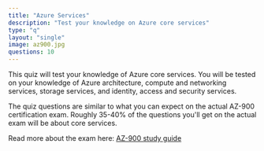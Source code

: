 ```yaml
---
title: "Azure Services"
description: "Test your knowledge on Azure core services"
type: "q"
layout: "single"
image: az900.jpg
questions: 10
---
```


This quiz will test your knowledge of Azure core services. You will be tested on your knowledge of Azure architecture, compute and networking services, storage services, and identity, access and security services.

The quiz questions are similar to what you can expect on the actual AZ-900 certification exam. Roughly 35-40% of the questions you'll get on the actual exam will be about core services. 

Read more about the exam here: [AZ-900 study guide](https://learn.microsoft.com/en-us/credentials/certifications/resources/study-guides/az-900)
